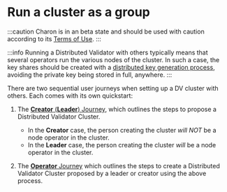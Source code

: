# Run a cluster as a group

:::caution
Charon is in an beta state and should be used with caution according to its [Terms of Use](https://obol.tech/terms.pdf).
:::

:::info
Running a Distributed Validator with others typically means that several operators run the various nodes of the cluster. In such a case, the key shares should be created with a [distributed key generation process](../../key-concepts.md#distributed-validator-key-generation-ceremony), avoiding the private key being stored in full, anywhere.
:::

There are two sequential user journeys when setting up a DV cluster with others. Each comes with its own quickstart:

1. The [**Creator** (**Leader**) Journey](./group/quickstart-group-leader-creator), which outlines the steps to propose a Distributed Validator Cluster. 
    - In the **Creator** case, the person creating the cluster *will NOT* be a node operator in the cluster.
    - In the **Leader** case, the person creating the cluster *will* be a node operator in the cluster. 
    

2. The [**Operator** Journey](./group/quickstart-group-operator) which outlines the steps to create a Distributed Validator Cluster proposed by a leader or creator using the above process.